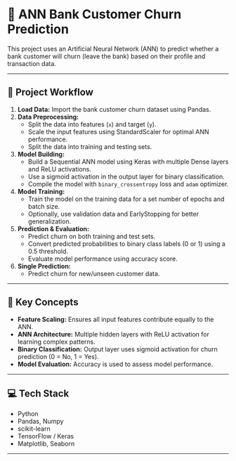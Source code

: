 # 🏦 ANN Bank Customer Churn Prediction

This project uses an Artificial Neural Network (ANN) to predict whether a bank customer will churn (leave the bank) based on their profile and transaction data.

---

## 🚀 Project Workflow

1. **Load Data:** Import the bank customer churn dataset using Pandas.
2. **Data Preprocessing:**
   - Split the data into features (`x`) and target (`y`).
   - Scale the input features using StandardScaler for optimal ANN performance.
   - Split the data into training and testing sets.
3. **Model Building:**
   - Build a Sequential ANN model using Keras with multiple Dense layers and ReLU activations.
   - Use a sigmoid activation in the output layer for binary classification.
   - Compile the model with `binary_crossentropy` loss and `adam` optimizer.
4. **Model Training:**
   - Train the model on the training data for a set number of epochs and batch size.
   - Optionally, use validation data and EarlyStopping for better generalization.
5. **Prediction & Evaluation:**
   - Predict churn on both training and test sets.
   - Convert predicted probabilities to binary class labels (0 or 1) using a 0.5 threshold.
   - Evaluate model performance using accuracy score.
6. **Single Prediction:**
   - Predict churn for new/unseen customer data.

---

## 🧠 Key Concepts

- **Feature Scaling:** Ensures all input features contribute equally to the ANN.
- **ANN Architecture:** Multiple hidden layers with ReLU activation for learning complex patterns.
- **Binary Classification:** Output layer uses sigmoid activation for churn prediction (0 = No, 1 = Yes).
- **Model Evaluation:** Accuracy is used to assess model performance.

---

## 💻 Tech Stack

- Python
- Pandas, Numpy
- scikit-learn
- TensorFlow / Keras
- Matplotlib, Seaborn

---
